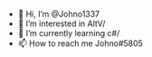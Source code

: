 - 👋 Hi, I’m @Johno1337
- 👀 I’m interested in AltV/
- 🌱 I’m currently learning c#/
- 📫 How to reach me Johno#5805

